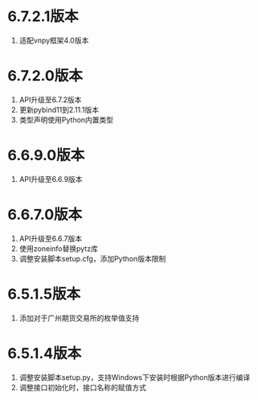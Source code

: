 # 6.7.2.1版本

1. 适配vnpy框架4.0版本

# 6.7.2.0版本

1. API升级至6.7.2版本
2. 更新pybind11到2.11.1版本
3. 类型声明使用Python内置类型

# 6.6.9.0版本

1. API升级至6.6.9版本

# 6.6.7.0版本

1. API升级至6.6.7版本
2. 使用zoneinfo替换pytz库
3. 调整安装脚本setup.cfg，添加Python版本限制

# 6.5.1.5版本

1. 添加对于广州期货交易所的枚举值支持

# 6.5.1.4版本

1. 调整安装脚本setup.py，支持Windows下安装时根据Python版本进行编译
2. 调整接口初始化时，接口名称的赋值方式
